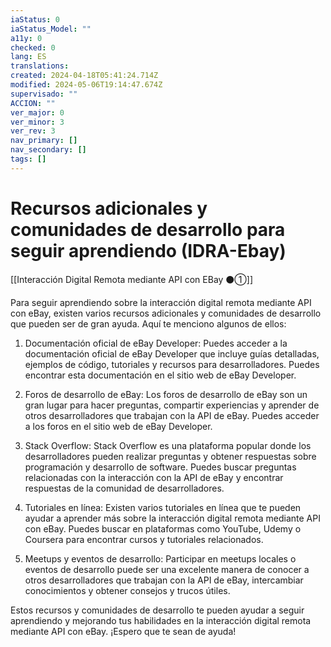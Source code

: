```yaml
---
iaStatus: 0
iaStatus_Model: ""
a11y: 0
checked: 0
lang: ES
translations: 
created: 2024-04-18T05:41:24.714Z
modified: 2024-05-06T19:14:47.674Z
supervisado: ""
ACCION: ""
ver_major: 0
ver_minor: 3
ver_rev: 3
nav_primary: []
nav_secondary: []
tags: []
---
```

# Recursos adicionales y comunidades de desarrollo para seguir aprendiendo (IDRA-Ebay)

[[Interacción Digital Remota mediante API con EBay ⚫①]]

Para seguir aprendiendo sobre la interacción digital remota mediante API con eBay, existen varios recursos adicionales y comunidades de desarrollo que pueden ser de gran ayuda. Aquí te menciono algunos de ellos:

1. Documentación oficial de eBay Developer: Puedes acceder a la documentación oficial de eBay Developer que incluye guías detalladas, ejemplos de código, tutoriales y recursos para desarrolladores. Puedes encontrar esta documentación en el sitio web de eBay Developer.

2. Foros de desarrollo de eBay: Los foros de desarrollo de eBay son un gran lugar para hacer preguntas, compartir experiencias y aprender de otros desarrolladores que trabajan con la API de eBay. Puedes acceder a los foros en el sitio web de eBay Developer.

3. Stack Overflow: Stack Overflow es una plataforma popular donde los desarrolladores pueden realizar preguntas y obtener respuestas sobre programación y desarrollo de software. Puedes buscar preguntas relacionadas con la interacción con la API de eBay y encontrar respuestas de la comunidad de desarrolladores.

4. Tutoriales en línea: Existen varios tutoriales en línea que te pueden ayudar a aprender más sobre la interacción digital remota mediante API con eBay. Puedes buscar en plataformas como YouTube, Udemy o Coursera para encontrar cursos y tutoriales relacionados.

5. Meetups y eventos de desarrollo: Participar en meetups locales o eventos de desarrollo puede ser una excelente manera de conocer a otros desarrolladores que trabajan con la API de eBay, intercambiar conocimientos y obtener consejos y trucos útiles.

Estos recursos y comunidades de desarrollo te pueden ayudar a seguir aprendiendo y mejorando tus habilidades en la interacción digital remota mediante API con eBay. ¡Espero que te sean de ayuda!
